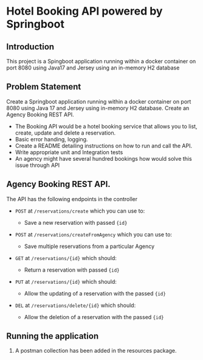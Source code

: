 # Hotel Booking API powered by Springboot

## Introduction
This project is a Spingboot application running within a docker container on port 8080 using Java17 and Jersey using an in-memory H2 database

## Problem Statement
Create a Springboot application running within a docker container on port 8080 using Java 17 and Jersey using in-memory H2 database.
Create an Agency Booking REST API.

- The Booking API would be a hotel booking service that allows you to list, create, update and delete a reservation.
- Basic error handing, logging.
- Create a README detailing instructions on how to run and call the API.
- Write appropriate unit and Integration tests
- An agency might have several hundred bookings how would solve this issue through API

## Agency Booking REST API.

The API has the following endpoints in the controller

- `POST` at `/reservations/create` which you can use to:
    - Save a new reservation with passed `{id}`
  

- `POST` at `/reservations/createFromAgency` which you can use to:
    - Save multiple reservations from a particular Agency


- `GET` at `/reservations/{id}` which should:
    - Return a reservation with passed `{id}`


- `PUT` at `/reservations/{id}` which should:
    - Allow the updating of a reservation with the passed `{id}`


- `DEL` at `/reservations/delete/{id}` which should:
    - Allow the deletion of a reservation with the passed `{id}`



## Running the application

1. A postman collection has been added in the resources package.


